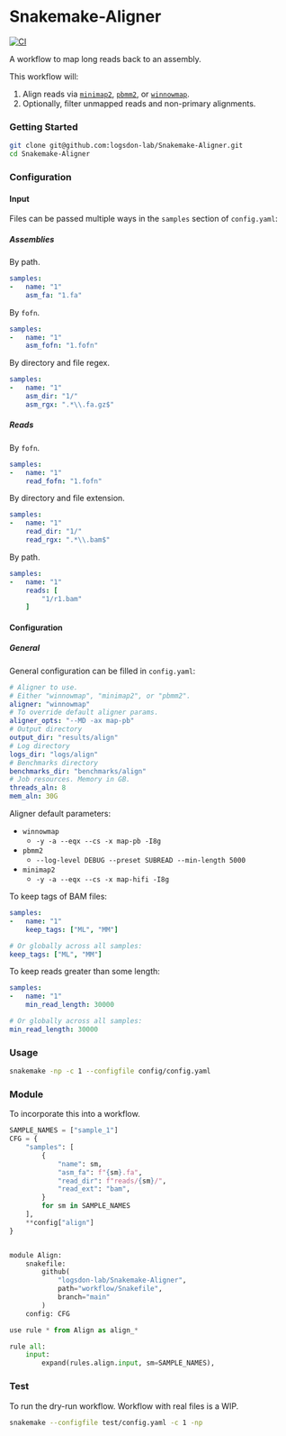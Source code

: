 # Snakemake-Aligner
[![CI](https://github.com/logsdon-lab/Snakemake-Aligner/actions/workflows/main.yml/badge.svg)](https://github.com/logsdon-lab/Snakemake-Aligner/actions/workflows/main.yml)

A workflow to map long reads back to an assembly.

This workflow will:
1. Align reads via [`minimap2`](https://github.com/lh3/minimap2), [`pbmm2`](https://github.com/PacificBiosciences/pbmm2), or [`winnowmap`](https://github.com/marbl/Winnowmap).
2. Optionally, filter unmapped reads and non-primary alignments.

### Getting Started
```bash
git clone git@github.com:logsdon-lab/Snakemake-Aligner.git
cd Snakemake-Aligner
```

### Configuration

#### Input
Files can be passed multiple ways in the `samples` section of `config.yaml`:

##### Assemblies
By path.
```yaml
samples:
-   name: "1"
    asm_fa: "1.fa"
```

By `fofn`.
```yaml
samples:
-   name: "1"
    asm_fofn: "1.fofn"
```

By directory and file regex.
```yaml
samples:
-   name: "1"
    asm_dir: "1/"
    asm_rgx: ".*\\.fa.gz$"
```

##### Reads
By `fofn`.
```yaml
samples:
-   name: "1"
    read_fofn: "1.fofn"
```

By directory and file extension.
```yaml
samples:
-   name: "1"
    read_dir: "1/"
    read_rgx: ".*\\.bam$"
```

By path.
```yaml
samples:
-   name: "1"
    reads: [
        "1/r1.bam"
    ]
```

#### Configuration

##### General
General configuration can be filled in `config.yaml`:
```yaml
# Aligner to use.
# Either "winnowmap", "minimap2", or "pbmm2".
aligner: "winnowmap"
# To override default aligner params.
aligner_opts: "--MD -ax map-pb"
# Output directory
output_dir: "results/align"
# Log directory
logs_dir: "logs/align"
# Benchmarks directory
benchmarks_dir: "benchmarks/align"
# Job resources. Memory in GB.
threads_aln: 8
mem_aln: 30G
```

Aligner default parameters:
* `winnowmap`
    * `-y -a --eqx --cs -x map-pb -I8g`
* `pbmm2`
    * `--log-level DEBUG --preset SUBREAD --min-length 5000`
* `minimap2`
    * `-y -a --eqx --cs -x map-hifi -I8g`

To keep tags of BAM files:
```yaml
samples:
-   name: "1"
    keep_tags: ["ML", "MM"]

# Or globally across all samples:
keep_tags: ["ML", "MM"]
```

To keep reads greater than some length:
```yaml
samples:
-   name: "1"
    min_read_length: 30000

# Or globally across all samples:
min_read_length: 30000
```

### Usage
```bash
snakemake -np -c 1 --configfile config/config.yaml
```

### Module
To incorporate this into a workflow.

```python
SAMPLE_NAMES = ["sample_1"]
CFG = {
    "samples": [
        {
            "name": sm,
            "asm_fa": f"{sm}.fa",
            "read_dir": f"reads/{sm}/",
            "read_ext": "bam",
        }
        for sm in SAMPLE_NAMES
    ],
    **config["align"]
}


module Align:
    snakefile:
        github(
            "logsdon-lab/Snakemake-Aligner",
            path="workflow/Snakefile",
            branch="main"
        )
    config: CFG

use rule * from Align as align_*

rule all:
    input:
        expand(rules.align.input, sm=SAMPLE_NAMES),
```

### Test
To run the dry-run workflow. Workflow with real files is a WIP.
```bash
snakemake --configfile test/config.yaml -c 1 -np
```
